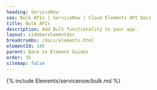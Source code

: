 ```yaml
---
heading: ServiceNow
seo: Bulk APIs | ServiceNow | Cloud Elements API Docs
title: Bulk APIs
description: Add Bulk functionality to your app.
layout: sidebarelementdoc
breadcrumbs: /docs/elements.html
elementId: 145
parent: Back to Element Guides
order: 35
sitemap: false
---
```


{% include Elements/servicenow/bulk.md %}
